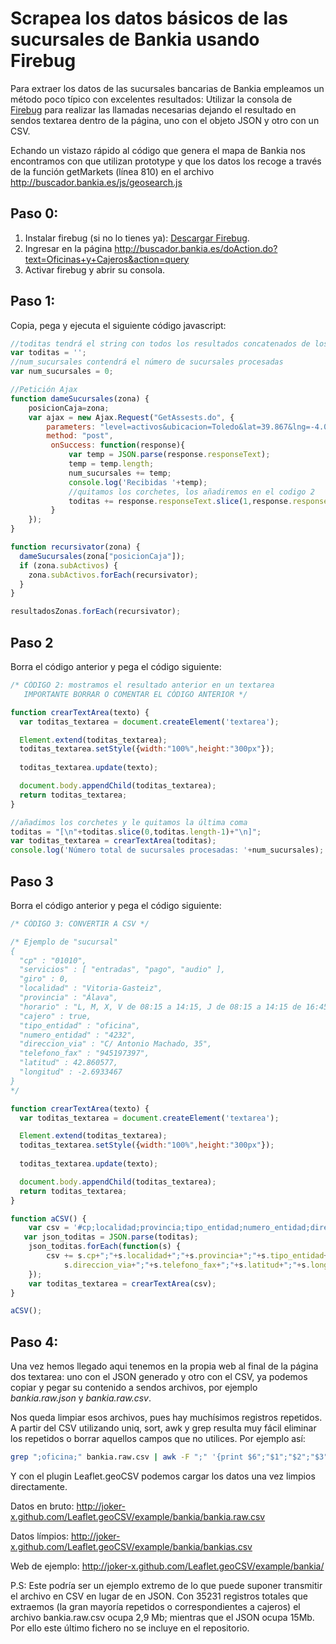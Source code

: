 Scrapea los datos básicos de las sucursales de Bankia usando Firebug
====================================================================

Para extraer los datos de las sucursales bancarias de Bankia empleamos un método poco típico con excelentes resultados:
Utilizar la consola de [Firebug](https://getfirebug.com/) para realizar las llamadas necesarias dejando el resultado en sendos
textarea dentro de la página, uno con el objeto JSON y otro con un CSV.

Echando un vistazo rápido al código que genera el mapa de Bankia nos encontramos con que utilizan prototype y que los datos
los recoge a través de la función getMarkets (línea 810) en el archivo http://buscador.bankia.es/js/geosearch.js

Paso 0:
------
1.  Instalar firebug (si no lo tienes ya): [Descargar Firebug](https://getfirebug.com/).
2.  Ingresar en la página http://buscador.bankia.es/doAction.do?text=Oficinas+y+Cajeros&action=query
3.  Activar firebug y abrir su consola.

Paso 1:
------

Copia, pega y ejecuta el siguiente código javascript:

```js
//toditas tendrá el string con todos los resultados concatenados de los objetos JSON que devuelva la llamada ajax 
var toditas = '';
//num_sucursales contendrá el número de sucursales procesadas
var num_sucursales = 0;

//Petición Ajax
function dameSucursales(zona) {
    posicionCaja=zona;
    var ajax = new Ajax.Request("GetAssests.do", {
        parameters: "level=activos&ubicacion=Toledo&lat=39.867&lng=-4.00649999999996&posicionCaja=" + posicionCaja+"&cache=false",
        method: "post",
         onSuccess: function(response){
             var temp = JSON.parse(response.responseText);
             temp = temp.length;
             num_sucursales += temp;
             console.log('Recibidas '+temp);
             //quitamos los corchetes, los añadiremos en el codigo 2
             toditas += response.responseText.slice(1,response.responseText.length-1)+",";
         }
    });
}

function recursivator(zona) {
  dameSucursales(zona["posicionCaja"]);
  if (zona.subActivos) {
    zona.subActivos.forEach(recursivator);
  }
}

resultadosZonas.forEach(recursivator);
```

Paso 2
------

Borra el código anterior y pega el código siguiente:

```js
/* CÓDIGO 2: mostramos el resultado anterior en un textarea
   IMPORTANTE BORRAR O COMENTAR EL CÓDIGO ANTERIOR */

function crearTextArea(texto) {
  var toditas_textarea = document.createElement('textarea');

  Element.extend(toditas_textarea);
  toditas_textarea.setStyle({width:"100%",height:"300px"});
  
  toditas_textarea.update(texto);

  document.body.appendChild(toditas_textarea);
  return toditas_textarea;
}

//añadimos los corchetes y le quitamos la última coma
toditas = "[\n"+toditas.slice(0,toditas.length-1)+"\n]";
var toditas_textarea = crearTextArea(toditas);
console.log('Número total de sucursales procesadas: '+num_sucursales);
```

Paso 3
------

Borra el código anterior y pega el código siguiente:

```js
/* CÓDIGO 3: CONVERTIR A CSV */

/* Ejemplo de "sucursal"
{
  "cp" : "01010",
  "servicios" : [ "entradas", "pago", "audio" ],
  "giro" : 0,
  "localidad" : "Vitoria-Gasteiz",
  "provincia" : "Álava",
  "horario" : "L, M, X, V de 08:15 a 14:15, J de 08:15 a 14:15 de 16:45 a 19:15, J de 01/05 a 30/09 de 08:15 a 14:15",
  "cajero" : true,
  "tipo_entidad" : "oficina",
  "numero_entidad" : "4232",
  "direccion_via" : "C/ Antonio Machado, 35",
  "telefono_fax" : "945197397",
  "latitud" : 42.860577,
  "longitud" : -2.6933467
}
*/

function crearTextArea(texto) {
  var toditas_textarea = document.createElement('textarea');

  Element.extend(toditas_textarea);
  toditas_textarea.setStyle({width:"100%",height:"300px"});
  
  toditas_textarea.update(texto);

  document.body.appendChild(toditas_textarea);
  return toditas_textarea;
}

function aCSV() {
	var csv = '#cp;localidad;provincia;tipo_entidad;numero_entidad;direccion_via;telefono_fax;latitud;longitud\n';
   var json_toditas = JSON.parse(toditas);
	json_toditas.forEach(function(s) {
		csv += s.cp+";"+s.localidad+";"+s.provincia+";"+s.tipo_entidad+";"+s.numero_entidad+";"+
			s.direccion_via+";"+s.telefono_fax+";"+s.latitud+";"+s.longitud+"\n";
	});
	var toditas_textarea = crearTextArea(csv);
}

aCSV();
```

Paso 4:
-------

Una vez hemos llegado aqui tenemos en la propia web al final de la página dos textarea: uno con el JSON generado y
otro con el CSV, ya podemos copiar y pegar su contenido a sendos archivos, por ejemplo *bankia.raw.json* y *bankia.raw.csv*.

Nos queda limpiar esos archivos, pues hay muchísimos registros repetidos. A partir del CSV utilizando uniq, sort, awk y grep
resulta muy fácil eliminar los repetidos o borrar aquellos campos que no utilices. Por ejemplo así:

```sh
grep ";oficina;" bankia.raw.csv | awk -F ";" '{print $6";"$1";"$2";"$3";"$7";"$8";"$9}' | sort | uniq > bankias.csv
```

Y con el plugin Leaflet.geoCSV podemos cargar los datos una vez limpios directamente.

Datos en bruto: http://joker-x.github.com/Leaflet.geoCSV/example/bankia/bankia.raw.csv

Datos límpios: http://joker-x.github.com/Leaflet.geoCSV/example/bankia/bankias.csv

Web de ejemplo: http://joker-x.github.com/Leaflet.geoCSV/example/bankia/

P.S: Este podría ser un ejemplo extremo de lo que puede suponer transmitir el archivo en CSV en lugar de en JSON.
Con 35231 registros totales que extraemos (la gran mayoría repetidos o correspondientes a cajeros) el archivo bankia.raw.csv
ocupa 2,9 Mb; mientras que el JSON ocupa 15Mb. Por ello este último fichero no se incluye en el repositorio.
